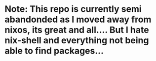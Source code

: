 # Note: This repo is currently semi abandonded as I moved away from nixos, its great and all.... But I hate nix-shell and everything not being able to find packages...
